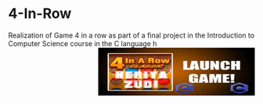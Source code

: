 # 4-In-Row
Realization of Game 4 in a row as part of a final project in the Introduction to Computer Science course in the C language
h
<img src="https://github.com/NeriyaZudi/4-In-Row/blob/main/4%20in%20row.jpg" align="right"
     alt="SCE logo" width="320" height="98">
